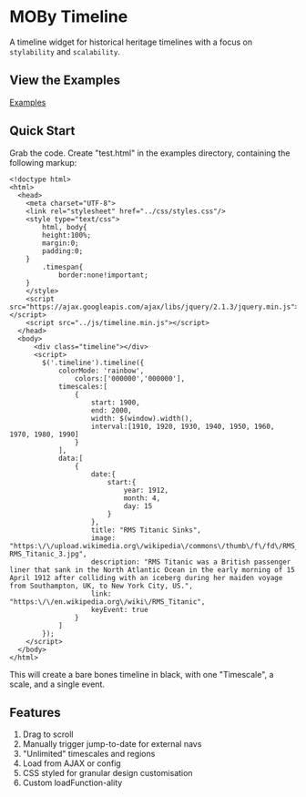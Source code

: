 # MOBy Timeline
A timeline widget for historical heritage timelines with a focus on `stylability` and `scalability`.

## View the Examples
[Examples](http://whiteleviathan.co.uk/static/timeline/examples/index.html "View the examples here")

## Quick Start
Grab the code.
Create "test.html" in the examples directory, containing the following markup:

```
<!doctype html>
<html>
  <head>
    <meta charset="UTF-8">
    <link rel="stylesheet" href="../css/styles.css"/>
    <style type="text/css">
        html, body{
		height:100%;
		margin:0;
		padding:0;
	}
    	.timespan{
       		border:none!important;
	}
    </style>
    <script src="https://ajax.googleapis.com/ajax/libs/jquery/2.1.3/jquery.min.js"></script>
    <script src="../js/timeline.min.js"></script>
  </head>
  <body>
      <div class="timeline"></div>
	  <script>
		$('.timeline').timeline({
			colorMode: 'rainbow',
        		colors:['000000','000000'],
			timescales:[
				{
					start: 1900,
					end: 2000,
					width: $(window).width(),
					interval:[1910, 1920, 1930, 1940, 1950, 1960, 1970, 1980, 1990]
				}
			],
			data:[
				{
					date:{
						start:{
							year: 1912,
							month: 4,
							day: 15
						}
					},
					title: "RMS Titanic Sinks",
					image: "https:\/\/upload.wikimedia.org\/wikipedia\/commons\/thumb\/f\/fd\/RMS_Titanic_3.jpg\/100px-RMS_Titanic_3.jpg",
					description: "RMS Titanic was a British passenger liner that sank in the North Atlantic Ocean in the early morning of 15 April 1912 after colliding with an iceberg during her maiden voyage from Southampton, UK, to New York City, US.",
					link: "https:\/\/en.wikipedia.org\/wiki\/RMS_Titanic",
					keyEvent: true
				}
			]
		});
	</script>
  </body>
</html>
```
This will create a bare bones timeline in black, with one "Timescale", a scale, and a single event.

## Features
1. Drag to scroll
2. Manually trigger jump-to-date for external navs
3. "Unlimited" timescales and regions
4. Load from AJAX or config
5. CSS styled for granular design customisation
6. Custom loadFunction-ality
